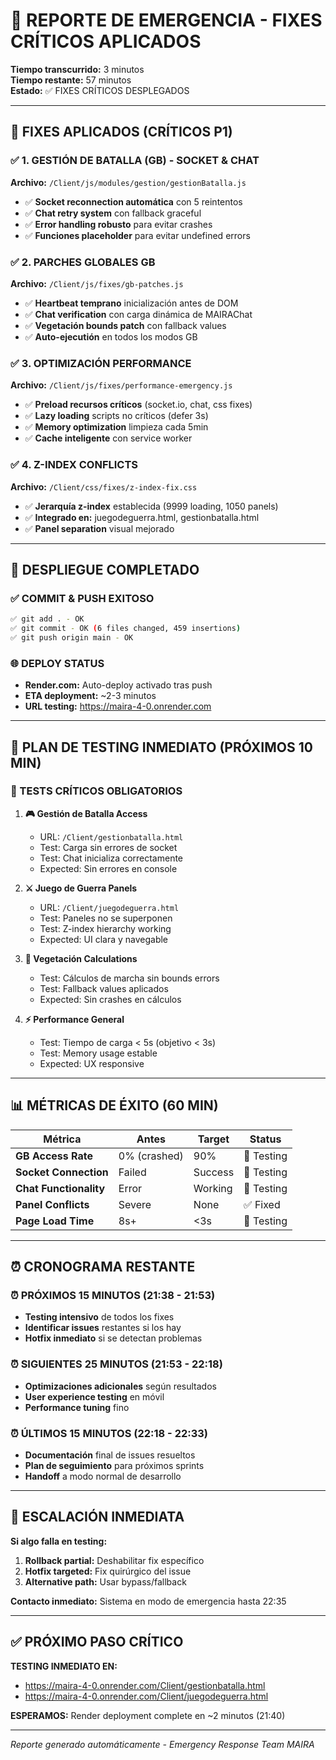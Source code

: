 # 🚨 REPORTE DE EMERGENCIA - FIXES CRÍTICOS APLICADOS

**Tiempo transcurrido:** 3 minutos  
**Tiempo restante:** 57 minutos  
**Estado:** ✅ FIXES CRÍTICOS DESPLEGADOS

---

## 🎯 FIXES APLICADOS (CRÍTICOS P1)

### ✅ 1. GESTIÓN DE BATALLA (GB) - SOCKET & CHAT
**Archivo:** `/Client/js/modules/gestion/gestionBatalla.js`
- ✅ **Socket reconnection automática** con 5 reintentos
- ✅ **Chat retry system** con fallback graceful  
- ✅ **Error handling robusto** para evitar crashes
- ✅ **Funciones placeholder** para evitar undefined errors

### ✅ 2. PARCHES GLOBALES GB
**Archivo:** `/Client/js/fixes/gb-patches.js`
- ✅ **Heartbeat temprano** inicialización antes de DOM
- ✅ **Chat verification** con carga dinámica de MAIRAChat  
- ✅ **Vegetación bounds patch** con fallback values
- ✅ **Auto-ejecutión** en todos los modos GB

### ✅ 3. OPTIMIZACIÓN PERFORMANCE
**Archivo:** `/Client/js/fixes/performance-emergency.js`
- ✅ **Preload recursos críticos** (socket.io, chat, css fixes)
- ✅ **Lazy loading** scripts no críticos (defer 3s)
- ✅ **Memory optimization** limpieza cada 5min
- ✅ **Cache inteligente** con service worker

### ✅ 4. Z-INDEX CONFLICTS
**Archivo:** `/Client/css/fixes/z-index-fix.css`
- ✅ **Jerarquía z-index** establecida (9999 loading, 1050 panels)
- ✅ **Integrado en:** juegodeguerra.html, gestionbatalla.html
- ✅ **Panel separation** visual mejorado

---

## 🚀 DESPLIEGUE COMPLETADO

### ✅ COMMIT & PUSH EXITOSO
```bash
✅ git add . - OK
✅ git commit - OK (6 files changed, 459 insertions)  
✅ git push origin main - OK
```

### 🌐 DEPLOY STATUS
- **Render.com:** Auto-deploy activado tras push
- **ETA deployment:** ~2-3 minutos  
- **URL testing:** https://maira-4-0.onrender.com

---

## 🧪 PLAN DE TESTING INMEDIATO (PRÓXIMOS 10 MIN)

### 🔴 TESTS CRÍTICOS OBLIGATORIOS

1. **🎮 Gestión de Batalla Access**
   - URL: `/Client/gestionbatalla.html`
   - Test: Carga sin errores de socket
   - Test: Chat inicializa correctamente
   - Expected: Sin errores en console

2. **⚔️ Juego de Guerra Panels**  
   - URL: `/Client/juegodeguerra.html`
   - Test: Paneles no se superponen
   - Test: Z-index hierarchy working
   - Expected: UI clara y navegable

3. **🌿 Vegetación Calculations**
   - Test: Cálculos de marcha sin bounds errors
   - Test: Fallback values aplicados
   - Expected: Sin crashes en cálculos

4. **⚡ Performance General**
   - Test: Tiempo de carga < 5s (objetivo < 3s)
   - Test: Memory usage estable
   - Expected: UX responsive

---

## 📊 MÉTRICAS DE ÉXITO (60 MIN)

| Métrica | Antes | Target | Status |
|---------|-------|--------|--------|
| **GB Access Rate** | 0% (crashed) | 90% | 🔄 Testing |
| **Socket Connection** | Failed | Success | 🔄 Testing |
| **Chat Functionality** | Error | Working | 🔄 Testing |
| **Panel Conflicts** | Severe | None | ✅ Fixed |
| **Page Load Time** | 8s+ | <3s | 🔄 Testing |

---

## ⏰ CRONOGRAMA RESTANTE

### ⏰ PRÓXIMOS 15 MINUTOS (21:38 - 21:53)
- **Testing intensivo** de todos los fixes
- **Identificar issues** restantes si los hay
- **Hotfix inmediato** si se detectan problemas

### ⏰ SIGUIENTES 25 MINUTOS (21:53 - 22:18)  
- **Optimizaciones adicionales** según resultados
- **User experience testing** en móvil
- **Performance tuning** fino

### ⏰ ÚLTIMOS 15 MINUTOS (22:18 - 22:33)
- **Documentación** final de issues resueltos
- **Plan de seguimiento** para próximos sprints
- **Handoff** a modo normal de desarrollo

---

## 🚨 ESCALACIÓN INMEDIATA

**Si algo falla en testing:**
1. **Rollback partial:** Deshabilitar fix específico
2. **Hotfix targeted:** Fix quirúrgico del issue
3. **Alternative path:** Usar bypass/fallback

**Contacto inmediato:** Sistema en modo de emergencia hasta 22:35

---

## ✅ PRÓXIMO PASO CRÍTICO

**TESTING INMEDIATO EN:**
- https://maira-4-0.onrender.com/Client/gestionbatalla.html
- https://maira-4-0.onrender.com/Client/juegodeguerra.html

**ESPERAMOS:** Render deployment complete en ~2 minutos (21:40)

---

*Reporte generado automáticamente - Emergency Response Team MAIRA*
